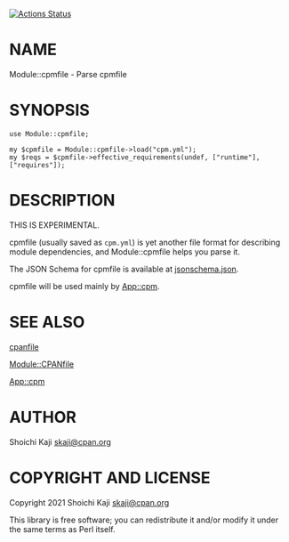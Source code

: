 [![Actions Status](https://github.com/skaji/cpmfile/workflows/test/badge.svg)](https://github.com/skaji/cpmfile/actions)

# NAME

Module::cpmfile - Parse cpmfile

# SYNOPSIS

    use Module::cpmfile;

    my $cpmfile = Module::cpmfile->load("cpm.yml");
    my $reqs = $cpmfile->effective_requirements(undef, ["runtime"], ["requires"]);

# DESCRIPTION

THIS IS EXPERIMENTAL.

cpmfile (usually saved as `cpm.yml`) is yet another file format for describing module dependencies,
and Module::cpmfile helps you parse it.

The JSON Schema for cpmfile is available at [jsonschema.json](https://github.com/skaji/cpmfile/blob/main/jsonschema.json).

cpmfile will be used mainly by [App::cpm](https://metacpan.org/pod/App%3A%3Acpm).

# SEE ALSO

[cpanfile](https://metacpan.org/pod/cpanfile)

[Module::CPANfile](https://metacpan.org/pod/Module%3A%3ACPANfile)

[App::cpm](https://metacpan.org/pod/App%3A%3Acpm)

# AUTHOR

Shoichi Kaji <skaji@cpan.org>

# COPYRIGHT AND LICENSE

Copyright 2021 Shoichi Kaji <skaji@cpan.org>

This library is free software; you can redistribute it and/or modify
it under the same terms as Perl itself.
